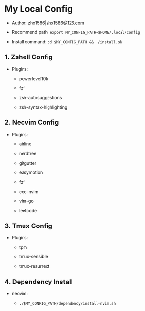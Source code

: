# My Local Config

- Author: zhx1586|zhx1586@126.com

- Recommend path: `export MY_CONFIG_PATH=$HOME/.local/config`

- Install command: `cd $MY_CONFIG_PATH && ./install.sh`

## 1. Zshell Config

- Plugins:

  - powerlevel10k

  - fzf

  - zsh-autosuggestions

  - zsh-syntax-highlighting

## 2. Neovim Config

- Plugins:

  - airline

  - nerdtree

  - gitgutter

  - easymotion

  - fzf

  - coc-nvim

  - vim-go

  - leetcode

## 3. Tmux Config

- Plugins:

  - tpm

  - tmux-sensible

  - tmux-resurrect

## 4. Dependency Install

- neovim:

  - `./$MY_CONFIG_PATH/dependency/install-nvim.sh`
